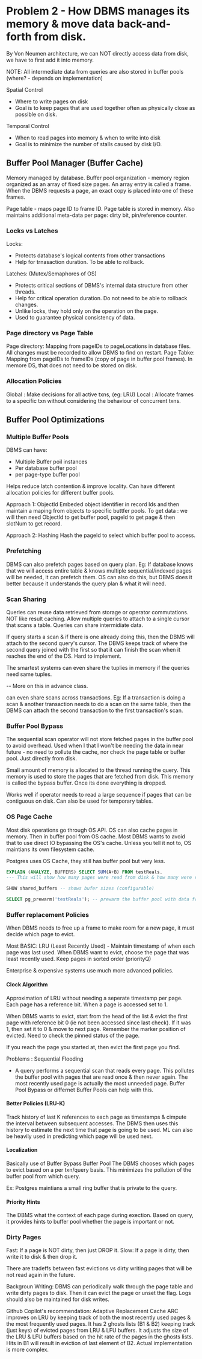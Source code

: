 # Problem 2 - How DBMS manages its memory & move data back-and-forth from disk.

By Von Neumen architecture, we can NOT directly access data from disk, we have to first add it into memory.

NOTE: All intermediate data from queries are also stored in buffer pools (where? - depends on implementation)

Spatial Control
- Where to write pages on disk
- Goal is to keep pages that are used together often as physically close as possible on disk.

Temporal Control
- When to read pages into memory & when to write into disk
- Goal is to minimize the number of stalls caused by disk I/O.

## Buffer Pool Manager (Buffer Cache)
Memory managed by database.
Buffer pool organization - memory region organized as an array of fixed size pages. An array entry is called a frame. When the DBMS requests a page, an exact copy is placed into one of these frames.

Page table - maps page ID to frame ID. Page table is stored in memory. Also maintains additional meta-data per page: dirty bit, pin/reference counter.

### Locks vs Latches

Locks:
- Protects database's logical contents from other transactions
- Help for trnasaction duration. To be able to rollback.

Latches: (Mutex/Semaphores of OS)
- Protects critical sections of DBMS's internal data structure from other threads.
- Help for critical operation duration. Do not need to be able to rollback changes.
- Unlike locks, they hold only on the operation on the page.
- Used to guarantee physical consistency of data.

### Page directory vs Page Table
Page directory: Mapping from pageIDs to pageLocations in database files. All changes must be recorded to allow DBMS to find on restart.
Page Tabke: Mapping from pageIDs to frameIDs (copy of page in buffer pool frames). In memore DS, that does not need to be stored on disk.

### Allocation Policies
Global : Make decisions for all active txns, (eg: LRU)
Local : Allocate frames to a specific txn without considering the behaviour of concurrent txns.

## Buffer Pool Optimizations

### Multiple Buffer Pools
DBMS can have:
- Multiple Buffer poil instances
- Per database buffer pool
- per page-type buffer pool

Helps reduce latch contention & improve locality. Can have different allocation policies for different buffer pools.

Approach 1: ObjectId
Embeded object identifier in record Ids and then maintain a maping from objects to specific buttfer pools.
To get data : we will then need ObjectId to get buffer pool, pageId to get page & then slotNum to get record.

Approach 2: Hashing
Hash the pageId to select which buffer pool to access.

### Prefetching
DBMS can also prefetch pages based on query plan. Eg: If database knows that we will access entire table & knows multiple sequential/indexed pages will be needed, it can prefetch them. OS can also do this, but DBMS does it better because it understands the query plan & what it will need.

### Scan Sharing
Queries can reuse data retrieved from storage or operator commutations. NOT like result caching.
Allow multiple queries to attach to a single cursor that scans a table. Queries can share intermidiate data.

If query starts a scan & if there is one already doing this, then the DBMS will attach to the second query's cursor. The DBMS keeps track of where the second query joined with the first so that it can finish the scan when it reaches the end of the DS. Hard to implement.

The smartest systems can even share the tuplies in memory if the queries need same tuples.

-- More on this in advance class.

can even share scans across transactions. Eg: If a transaction is doing a scan & another transaction needs to do a scan on the same table, then the DBMS can attach the second transaction to the first transaction's scan.

### Buffer Pool Bypass

The sequential scan operator will not store fetched pages in the buffer pool to avoid overhead.
Used when I that I won't be needing the data in near future - no need to pollute the cache, nor check the page table or buffer pool. Just directly from disk.

Small amount of memory is allocated to the thread running the query. This memory is used to store the pages that are fetched from disk. This memory is called the bypass buffer. Once its done everything is dropped.

Works well if operator needs to read a large sequence if pages that can be contiguous on disk.
Can also be used for temporary tables.

### OS Page Cache
Most disk operations go through OS API. OS can also cache pages in memory. Then in buffer pool from OS cache. Most DBMS wants to avoid that to use direct IO bypassing the OS's cache. Unless you tell it not to, OS maintians its own filesystem cache.

Postgres uses OS Cache, they still has buffer pool but very less.

```sql
EXPLAIN (ANALYZE, BUFFERS) SELECT SUM(A+B) FROM testReals.
--- This will show how many pages were read from disk & how many were read from buffer pool.

SHOW shared_buffers -- shows bufer sizes (configurable)

SELECT pg_prewarm('testReals'); -- prewarm the buffer pool with data from table. Will only load what it can fit in buffer pool.
```


### Buffer replacement Policies
When DBMS needs to free up a frame to make room for a new page, it must decide which page to evict.

Most BASIC: LRU (Least Recently Used) - Maintain timestamp of when each page was last used. When DBMS want to evict, choose the page that was least recently used. Keep pages in sorted order (priorityQ)

Enterprise & expensive systems use much more advanced policies.

#### Clock Algorithm
Approximation of LRU without needing a seperate timestamp per page. Each page has a reference bit. When a page is accessed set to 1.

When DBMS wants to evict, start from the head of the list & evict the first page with reference bit 0 (ie not been accessed since last check). If it was 1, then set it to 0 & move to next page. Remember the marker position of evicted. Need to check the pinned status of the page.

If you reach the page you started at, then evict the first page you find.

Problems : Sequential Flooding
- A query performs a sequential scan that reads every page. This pollutes the buffer pool with pages that are read once & then never again. The most recently used page is actually the most unneeded page. Buffer Pool Bypass or differnet Buffer Pools can help with this.

#### Better Policies (LRU-K)

Track history of last K references to each page as timestamps & cimpute the interval between subsequent accesses. The DBMS then uses this history to estimate the next time that page is going to be used. ML can also be heavily used in predicting which page will be used next.

#### Localization

Basically use of Buffer Bypass Buffer Pool
The DBMS chooses which pages to evict based on a per txn/query basis. This minimizes the pollution of the buffer pool from which query.

Ex: Postgres maintians a small ring buffer that is private to the query.

#### Priority Hints
The DBMS what the context of each page during exection. Based on query, it provides hints to buffer pool whether the page is important or not.


### Dirty Pages
Fast: If a page is NOT dirty, then just DROP it.
Slow: If a page is dirty, then write it to disk & then drop it.

There are tradeffs between fast evictions vs dirty writing pages that will be not read again in the future.

Backgroun Writing: DBMS can periodically walk through the page table and write dirty pages to disk. Then it can evict the page or unset the flag. Logs should also be maintained for disk writes.

Github Copilot's recommendation: Adaptive Replacement Cache
ARC improves on LRU by keeping track of both the most recently used pages & the most frequently used pages. It has 2 ghosts lists (B1 & B2) keeping track (just keys) of evicted pages from LRU & LFU buffers. It adjusts the size of the LRU & LFU buffers based on the hit rate of the pages in the ghosts lists. Hits in B1 will result in eviction of last element of B2. Actual implementation is more complex.